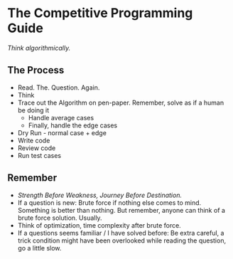 # The Competitive Programming Guide

_Think algorithmically._

## The Process
* Read. The. Question. Again.
* Think
* Trace out the Algorithm on pen-paper. Remember, solve as if a human be doing it
  * Handle average cases
  * Finally, handle the edge cases
* Dry Run - normal case + edge 
* Write code
* Review code
* Run test cases
 
## Remember
* _Strength Before Weakness, Journey Before Destination._
* If a question is new: Brute force if nothing else comes to mind. Something is better than nothing. But remember, anyone can think of a brute force solution. Usually.
* Think of optimization, time complexity after brute force.
* If a questions seems familiar / I have solved before: Be extra careful, a trick condition might have been overlooked while reading the question, go a little slow. 